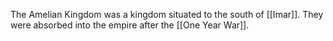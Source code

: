 The Amelian Kingdom was a kingdom situated to the south of [[Imar]]. They were absorbed into the empire after the [[One Year War]].